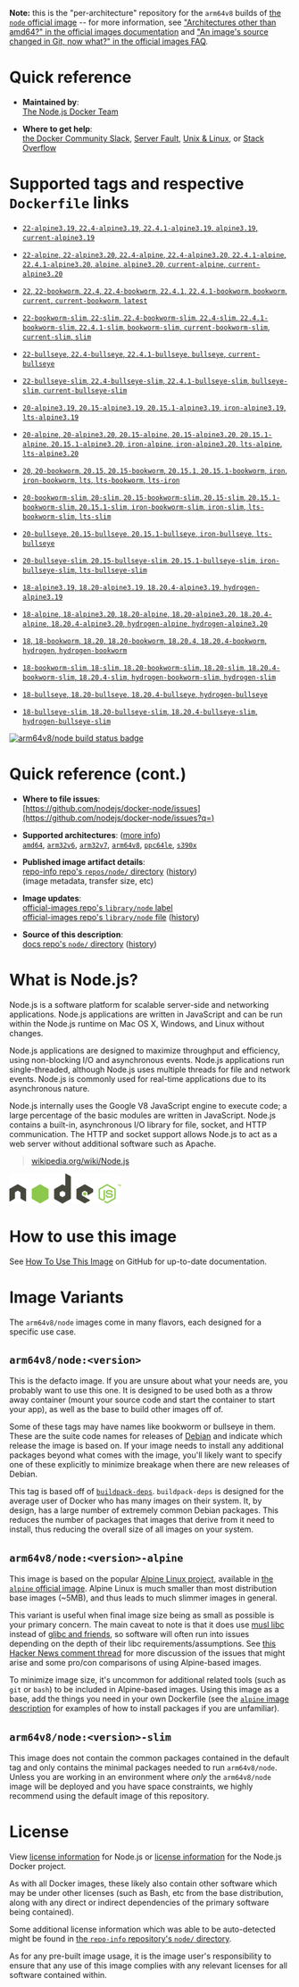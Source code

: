 <!--

********************************************************************************

WARNING:

    DO NOT EDIT "node/README.md"

    IT IS AUTO-GENERATED

    (from the other files in "node/" combined with a set of templates)

********************************************************************************

-->

**Note:** this is the "per-architecture" repository for the `arm64v8` builds of [the `node` official image](https://hub.docker.com/_/node) -- for more information, see ["Architectures other than amd64?" in the official images documentation](https://github.com/docker-library/official-images#architectures-other-than-amd64) and ["An image's source changed in Git, now what?" in the official images FAQ](https://github.com/docker-library/faq#an-images-source-changed-in-git-now-what).

# Quick reference

-	**Maintained by**:  
	[The Node.js Docker Team](https://github.com/nodejs/docker-node)

-	**Where to get help**:  
	[the Docker Community Slack](https://dockr.ly/comm-slack), [Server Fault](https://serverfault.com/help/on-topic), [Unix & Linux](https://unix.stackexchange.com/help/on-topic), or [Stack Overflow](https://stackoverflow.com/help/on-topic)

# Supported tags and respective `Dockerfile` links

-	[`22-alpine3.19`, `22.4-alpine3.19`, `22.4.1-alpine3.19`, `alpine3.19`, `current-alpine3.19`](https://github.com/nodejs/docker-node/blob/619b871fb3d89dc6d6333914b46bf526e781eec5/22/alpine3.19/Dockerfile)

-	[`22-alpine`, `22-alpine3.20`, `22.4-alpine`, `22.4-alpine3.20`, `22.4.1-alpine`, `22.4.1-alpine3.20`, `alpine`, `alpine3.20`, `current-alpine`, `current-alpine3.20`](https://github.com/nodejs/docker-node/blob/619b871fb3d89dc6d6333914b46bf526e781eec5/22/alpine3.20/Dockerfile)

-	[`22`, `22-bookworm`, `22.4`, `22.4-bookworm`, `22.4.1`, `22.4.1-bookworm`, `bookworm`, `current`, `current-bookworm`, `latest`](https://github.com/nodejs/docker-node/blob/619b871fb3d89dc6d6333914b46bf526e781eec5/22/bookworm/Dockerfile)

-	[`22-bookworm-slim`, `22-slim`, `22.4-bookworm-slim`, `22.4-slim`, `22.4.1-bookworm-slim`, `22.4.1-slim`, `bookworm-slim`, `current-bookworm-slim`, `current-slim`, `slim`](https://github.com/nodejs/docker-node/blob/619b871fb3d89dc6d6333914b46bf526e781eec5/22/bookworm-slim/Dockerfile)

-	[`22-bullseye`, `22.4-bullseye`, `22.4.1-bullseye`, `bullseye`, `current-bullseye`](https://github.com/nodejs/docker-node/blob/619b871fb3d89dc6d6333914b46bf526e781eec5/22/bullseye/Dockerfile)

-	[`22-bullseye-slim`, `22.4-bullseye-slim`, `22.4.1-bullseye-slim`, `bullseye-slim`, `current-bullseye-slim`](https://github.com/nodejs/docker-node/blob/619b871fb3d89dc6d6333914b46bf526e781eec5/22/bullseye-slim/Dockerfile)

-	[`20-alpine3.19`, `20.15-alpine3.19`, `20.15.1-alpine3.19`, `iron-alpine3.19`, `lts-alpine3.19`](https://github.com/nodejs/docker-node/blob/619b871fb3d89dc6d6333914b46bf526e781eec5/20/alpine3.19/Dockerfile)

-	[`20-alpine`, `20-alpine3.20`, `20.15-alpine`, `20.15-alpine3.20`, `20.15.1-alpine`, `20.15.1-alpine3.20`, `iron-alpine`, `iron-alpine3.20`, `lts-alpine`, `lts-alpine3.20`](https://github.com/nodejs/docker-node/blob/619b871fb3d89dc6d6333914b46bf526e781eec5/20/alpine3.20/Dockerfile)

-	[`20`, `20-bookworm`, `20.15`, `20.15-bookworm`, `20.15.1`, `20.15.1-bookworm`, `iron`, `iron-bookworm`, `lts`, `lts-bookworm`, `lts-iron`](https://github.com/nodejs/docker-node/blob/619b871fb3d89dc6d6333914b46bf526e781eec5/20/bookworm/Dockerfile)

-	[`20-bookworm-slim`, `20-slim`, `20.15-bookworm-slim`, `20.15-slim`, `20.15.1-bookworm-slim`, `20.15.1-slim`, `iron-bookworm-slim`, `iron-slim`, `lts-bookworm-slim`, `lts-slim`](https://github.com/nodejs/docker-node/blob/619b871fb3d89dc6d6333914b46bf526e781eec5/20/bookworm-slim/Dockerfile)

-	[`20-bullseye`, `20.15-bullseye`, `20.15.1-bullseye`, `iron-bullseye`, `lts-bullseye`](https://github.com/nodejs/docker-node/blob/619b871fb3d89dc6d6333914b46bf526e781eec5/20/bullseye/Dockerfile)

-	[`20-bullseye-slim`, `20.15-bullseye-slim`, `20.15.1-bullseye-slim`, `iron-bullseye-slim`, `lts-bullseye-slim`](https://github.com/nodejs/docker-node/blob/619b871fb3d89dc6d6333914b46bf526e781eec5/20/bullseye-slim/Dockerfile)

-	[`18-alpine3.19`, `18.20-alpine3.19`, `18.20.4-alpine3.19`, `hydrogen-alpine3.19`](https://github.com/nodejs/docker-node/blob/619b871fb3d89dc6d6333914b46bf526e781eec5/18/alpine3.19/Dockerfile)

-	[`18-alpine`, `18-alpine3.20`, `18.20-alpine`, `18.20-alpine3.20`, `18.20.4-alpine`, `18.20.4-alpine3.20`, `hydrogen-alpine`, `hydrogen-alpine3.20`](https://github.com/nodejs/docker-node/blob/619b871fb3d89dc6d6333914b46bf526e781eec5/18/alpine3.20/Dockerfile)

-	[`18`, `18-bookworm`, `18.20`, `18.20-bookworm`, `18.20.4`, `18.20.4-bookworm`, `hydrogen`, `hydrogen-bookworm`](https://github.com/nodejs/docker-node/blob/619b871fb3d89dc6d6333914b46bf526e781eec5/18/bookworm/Dockerfile)

-	[`18-bookworm-slim`, `18-slim`, `18.20-bookworm-slim`, `18.20-slim`, `18.20.4-bookworm-slim`, `18.20.4-slim`, `hydrogen-bookworm-slim`, `hydrogen-slim`](https://github.com/nodejs/docker-node/blob/619b871fb3d89dc6d6333914b46bf526e781eec5/18/bookworm-slim/Dockerfile)

-	[`18-bullseye`, `18.20-bullseye`, `18.20.4-bullseye`, `hydrogen-bullseye`](https://github.com/nodejs/docker-node/blob/619b871fb3d89dc6d6333914b46bf526e781eec5/18/bullseye/Dockerfile)

-	[`18-bullseye-slim`, `18.20-bullseye-slim`, `18.20.4-bullseye-slim`, `hydrogen-bullseye-slim`](https://github.com/nodejs/docker-node/blob/619b871fb3d89dc6d6333914b46bf526e781eec5/18/bullseye-slim/Dockerfile)

[![arm64v8/node build status badge](https://img.shields.io/jenkins/s/https/doi-janky.infosiftr.net/job/multiarch/job/arm64v8/job/node.svg?label=arm64v8/node%20%20build%20job)](https://doi-janky.infosiftr.net/job/multiarch/job/arm64v8/job/node/)

# Quick reference (cont.)

-	**Where to file issues**:  
	[https://github.com/nodejs/docker-node/issues](https://github.com/nodejs/docker-node/issues?q=)

-	**Supported architectures**: ([more info](https://github.com/docker-library/official-images#architectures-other-than-amd64))  
	[`amd64`](https://hub.docker.com/r/amd64/node/), [`arm32v6`](https://hub.docker.com/r/arm32v6/node/), [`arm32v7`](https://hub.docker.com/r/arm32v7/node/), [`arm64v8`](https://hub.docker.com/r/arm64v8/node/), [`ppc64le`](https://hub.docker.com/r/ppc64le/node/), [`s390x`](https://hub.docker.com/r/s390x/node/)

-	**Published image artifact details**:  
	[repo-info repo's `repos/node/` directory](https://github.com/docker-library/repo-info/blob/master/repos/node) ([history](https://github.com/docker-library/repo-info/commits/master/repos/node))  
	(image metadata, transfer size, etc)

-	**Image updates**:  
	[official-images repo's `library/node` label](https://github.com/docker-library/official-images/issues?q=label%3Alibrary%2Fnode)  
	[official-images repo's `library/node` file](https://github.com/docker-library/official-images/blob/master/library/node) ([history](https://github.com/docker-library/official-images/commits/master/library/node))

-	**Source of this description**:  
	[docs repo's `node/` directory](https://github.com/docker-library/docs/tree/master/node) ([history](https://github.com/docker-library/docs/commits/master/node))

# What is Node.js?

Node.js is a software platform for scalable server-side and networking applications. Node.js applications are written in JavaScript and can be run within the Node.js runtime on Mac OS X, Windows, and Linux without changes.

Node.js applications are designed to maximize throughput and efficiency, using non-blocking I/O and asynchronous events. Node.js applications run single-threaded, although Node.js uses multiple threads for file and network events. Node.js is commonly used for real-time applications due to its asynchronous nature.

Node.js internally uses the Google V8 JavaScript engine to execute code; a large percentage of the basic modules are written in JavaScript. Node.js contains a built-in, asynchronous I/O library for file, socket, and HTTP communication. The HTTP and socket support allows Node.js to act as a web server without additional software such as Apache.

> [wikipedia.org/wiki/Node.js](https://en.wikipedia.org/wiki/Node.js)

![logo](https://raw.githubusercontent.com/docker-library/docs/01c12653951b2fe592c1f93a13b4e289ada0e3a1/node/logo.png)

# How to use this image

See [How To Use This Image](https://github.com/nodejs/docker-node/blob/master/README.md#how-to-use-this-image) on GitHub for up-to-date documentation.

# Image Variants

The `arm64v8/node` images come in many flavors, each designed for a specific use case.

## `arm64v8/node:<version>`

This is the defacto image. If you are unsure about what your needs are, you probably want to use this one. It is designed to be used both as a throw away container (mount your source code and start the container to start your app), as well as the base to build other images off of.

Some of these tags may have names like bookworm or bullseye in them. These are the suite code names for releases of [Debian](https://wiki.debian.org/DebianReleases) and indicate which release the image is based on. If your image needs to install any additional packages beyond what comes with the image, you'll likely want to specify one of these explicitly to minimize breakage when there are new releases of Debian.

This tag is based off of [`buildpack-deps`](https://hub.docker.com/_/buildpack-deps/). `buildpack-deps` is designed for the average user of Docker who has many images on their system. It, by design, has a large number of extremely common Debian packages. This reduces the number of packages that images that derive from it need to install, thus reducing the overall size of all images on your system.

## `arm64v8/node:<version>-alpine`

This image is based on the popular [Alpine Linux project](https://alpinelinux.org), available in [the `alpine` official image](https://hub.docker.com/_/alpine). Alpine Linux is much smaller than most distribution base images (~5MB), and thus leads to much slimmer images in general.

This variant is useful when final image size being as small as possible is your primary concern. The main caveat to note is that it does use [musl libc](https://musl.libc.org) instead of [glibc and friends](https://www.etalabs.net/compare_libcs.html), so software will often run into issues depending on the depth of their libc requirements/assumptions. See [this Hacker News comment thread](https://news.ycombinator.com/item?id=10782897) for more discussion of the issues that might arise and some pro/con comparisons of using Alpine-based images.

To minimize image size, it's uncommon for additional related tools (such as `git` or `bash`) to be included in Alpine-based images. Using this image as a base, add the things you need in your own Dockerfile (see the [`alpine` image description](https://hub.docker.com/_/alpine/) for examples of how to install packages if you are unfamiliar).

## `arm64v8/node:<version>-slim`

This image does not contain the common packages contained in the default tag and only contains the minimal packages needed to run `arm64v8/node`. Unless you are working in an environment where *only* the `arm64v8/node` image will be deployed and you have space constraints, we highly recommend using the default image of this repository.

# License

View [license information](https://github.com/nodejs/node/blob/master/LICENSE) for Node.js or [license information](https://github.com/nodejs/docker-node/blob/master/LICENSE) for the Node.js Docker project.

As with all Docker images, these likely also contain other software which may be under other licenses (such as Bash, etc from the base distribution, along with any direct or indirect dependencies of the primary software being contained).

Some additional license information which was able to be auto-detected might be found in [the `repo-info` repository's `node/` directory](https://github.com/docker-library/repo-info/tree/master/repos/node).

As for any pre-built image usage, it is the image user's responsibility to ensure that any use of this image complies with any relevant licenses for all software contained within.
